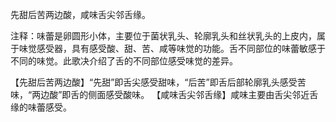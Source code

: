 先甜后苦两边酸，咸味舌尖邻舌缘。

注释：味蕾是卵圆形小体，主要位于菌状乳头、轮廓乳头和丝状乳头的上皮内，属于味觉感受器，具有感受酸、甜、苦、咸等味觉的功能。舌不同部位的味蕾敏感于不同的味觉。此歌决介绍了舌的不同部位感受味觉的差异。

【先甜后苦两边酸】“先甜”即舌尖感受甜味，“后苦”即舌后部轮廓乳头感受苦味，“两边酸”即舌的侧面感受酸味。
【咸味舌尖邻舌缘】咸味主要由舌尖邻近舌缘的味蕾感受。